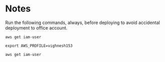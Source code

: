 # Notes

Run the following commands, always, before deploying 
to avoid accidental deployment to office account.

```shell
aws get iam-user

export AWS_PROFILE=vighnesh153

aws get iam-user
```


